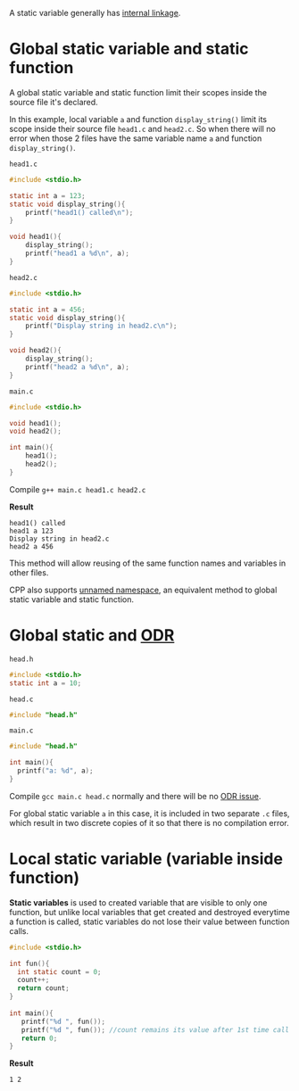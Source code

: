 A static variable generally has [internal linkage](https://github.com/TranPhucVinh/C/blob/master/Introduction/Linkage.md#internal-linkage).

# Global static variable and static function

A global static variable and static function limit their scopes inside the source file it's declared.

In this example, local variable ``a`` and function ``display_string()`` limit its scope inside their source file ``head1.c`` and ``head2.c``. So when there will no error when those 2 files have the same variable name ``a`` and function ``display_string()``.

``head1.c``

```c
#include <stdio.h>

static int a = 123;
static void display_string(){
    printf("head1() called\n");
}

void head1(){
    display_string();
    printf("head1 a %d\n", a);
}
```

``head2.c``
```c
#include <stdio.h>

static int a = 456;
static void display_string(){
	printf("Display string in head2.c\n");
}

void head2(){
	display_string();
	printf("head2 a %d\n", a);
}
```
``main.c``
```c
#include <stdio.h>

void head1();
void head2();

int main(){
	head1();
	head2();
}
```

Compile ``g++ main.c head1.c head2.c``

**Result**

```
head1() called
head1 a 123
Display string in head2.c
head2 a 456
```

This method will allow reusing of the same function names and variables in other files.

CPP also supports [unnamed namespace](https://github.com/TranPhucVinh/Cplusplus/blob/master/Introduction/Function/Namespace.md#unnamed-namespace), an equivalent method to global static variable and static function.

# Global static and [ODR](https://github.com/TranPhucVinh/C/blob/master/Introduction/Header/README.md#one-definition-rule-odr)

``head.h``

```c
#include <stdio.h>
static int a = 10;
```
``head.c``
```c
#include "head.h"
```
``main.c``
```c
#include "head.h"

int main(){ 
  printf("a: %d", a);
}
```
Compile ``gcc main.c head.c`` normally and there will be no [ODR issue](https://github.com/TranPhucVinh/C/blob/master/Introduction/Header/README.md#one-definition-rule-odr).

For global static variable ``a`` in this case, it is included in two separate ``.c`` files, which result in two discrete copies of it so that there is no compilation error.

# Local static variable (variable inside function)

**Static variables** is used to created variable that are visible to only one function, but unlike local variables that get created and destroyed everytime a function is called, static variables do not lose their value between function calls.

```c
#include <stdio.h> 

int fun(){ 
  int static count = 0; 
  count++;
  return count; 
} 
   
int main(){ 
   printf("%d ", fun()); 
   printf("%d ", fun()); //count remains its value after 1st time call func()
   return 0; 
}
```

**Result**

``1 2``
